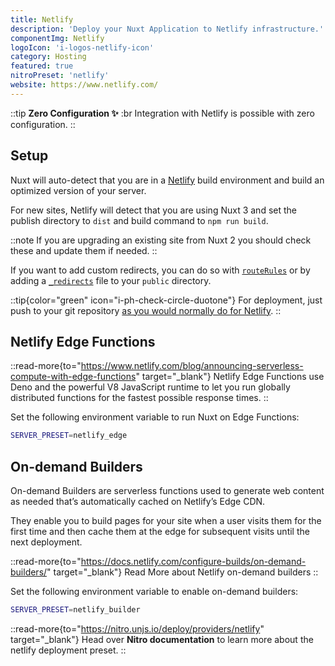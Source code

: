 ```yaml
---
title: Netlify
description: 'Deploy your Nuxt Application to Netlify infrastructure.'
componentImg: Netlify
logoIcon: 'i-logos-netlify-icon'
category: Hosting
featured: true
nitroPreset: 'netlify'
website: https://www.netlify.com/
---
```


::tip
**Zero Configuration ✨**
:br
Integration with Netlify is possible with zero configuration.
::

## Setup

Nuxt will auto-detect that you are in a [Netlify](https://www.netlify.com) build environment and build an optimized version of your server.

For new sites, Netlify will detect that you are using Nuxt 3 and set the publish directory to `dist` and build command to `npm run build`.

::note
If you are upgrading an existing site from Nuxt 2 you should check these and update them if needed.
::

If you want to add custom redirects, you can do so with [`routeRules`](/docs/guide/concepts/rendering#hybrid-rendering) or by adding a [`_redirects`](https://docs.netlify.com/routing/redirects/#syntax-for-the-redirects-file) file to your `public` directory.

::tip{color="green" icon="i-ph-check-circle-duotone"}
For deployment, just push to your git repository [as you would normally do for Netlify](https://docs.netlify.com/configure-builds/get-started/).
::

## Netlify Edge Functions

::read-more{to="https://www.netlify.com/blog/announcing-serverless-compute-with-edge-functions" target="_blank"}
Netlify Edge Functions use Deno and the powerful V8 JavaScript runtime to let you run globally distributed functions for the fastest possible response times.
::

Set the following environment variable to run Nuxt on Edge Functions:

```bash
SERVER_PRESET=netlify_edge
```

## On-demand Builders

On-demand Builders are serverless functions used to generate web content as needed that’s automatically cached on Netlify’s Edge CDN.

They enable you to build pages for your site when a user visits them for the first time and then cache them at the edge for subsequent visits until the next deployment.

::read-more{to="https://docs.netlify.com/configure-builds/on-demand-builders/" target="_blank"}
Read More about Netlify on-demand builders
::

Set the following environment variable to enable on-demand builders:

```bash
SERVER_PRESET=netlify_builder
```

::read-more{to="https://nitro.unjs.io/deploy/providers/netlify" target="_blank"}
Head over **Nitro documentation** to learn more about the netlify deployment preset.
::

